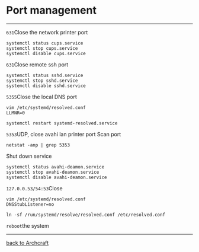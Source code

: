 # Port management
-------------------------
`631`Close the network printer port

    systemctl status cups.service
    systemctl stop cups.service
    systemctl disable cups.service
`631`Close remote ssh port

    systemctl status sshd.service
    systemctl stop sshd.service
    systemctl disable sshd.service
`5355`Close the local DNS port

    vim /etc/systemd/resolved.conf
    LLMNR=0
    
    systemctl restart systemd-resolved.service
`5353`UDP, close avahi lan printer port
Scan port

    netstat -anp | grep 5353
Shut down service

    systemctl status avahi-deamon.service
    systemctl stop avahi-deamon.service
    systemctl disable avahi-deamon.service
`127.0.0.53/54:53`Close

    vim /etc/systemd/resolved.conf
    DNSStubListener=no
    
    ln -sf /run/systemd/resolve/resolved.conf /etc/resolved.conf
`reboot`the system

-----------------------------

[back to Archcraft](https://github.com/pro1tocol/Linux-Novice-Function/tree/main/Archcraft)
